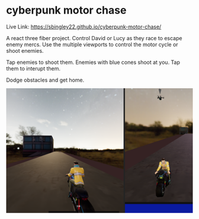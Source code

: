 # cyberpunk motor chase

Live Link: https://sbingley22.github.io/cyberpunk-motor-chase/


A react three fiber project. Control David or Lucy as they race to escape enemy mercs. Use the multiple viewports to control the motor cycle or shoot enemies.

Tap enemies to shoot them. Enemies with blue cones shoot at you. Tap them to interupt them.

Dodge obstacles and get home.

![screenshot](./screenshot.png)